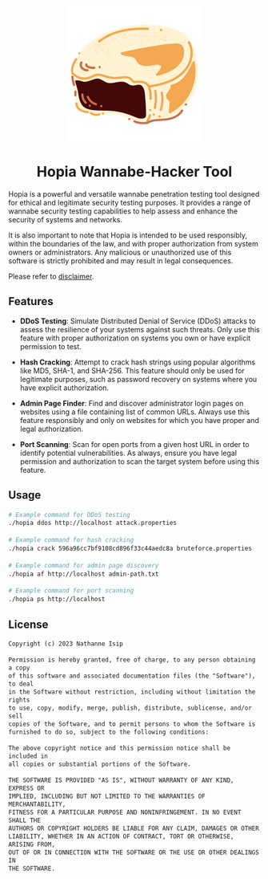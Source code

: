 <center>
    <img src="docs/src/assets/hopia.png" width="270px" />
    <p align="center">
        <h1>Hopia Wannabe-Hacker Tool</h1>
    </p>
</center>

Hopia is a powerful and versatile wannabe penetration testing tool designed for ethical and legitimate security testing purposes. It provides a range of wannabe security testing capabilities to help assess and enhance the security of systems and networks.

It is also important to note that Hopia is intended to be used responsibly, within the boundaries of the law, and with proper authorization from system owners or administrators. Any malicious or unauthorized use of this software is strictly prohibited and may result in legal consequences.

Please refer to [disclaimer](DISCLAIMER.md).

## Features

- **DDoS Testing**: Simulate Distributed Denial of Service (DDoS) attacks to assess the resilience of your systems against such threats. Only use this feature with proper authorization on systems you own or have explicit permission to test.

- **Hash Cracking**: Attempt to crack hash strings using popular algorithms like MD5, SHA-1, and SHA-256. This feature should only be used for legitimate purposes, such as password recovery on systems where you have explicit authorization.

- **Admin Page Finder**: Find and discover administrator login pages on websites using a file containing list of common URLs. Always use this feature responsibly and only on websites for which you have proper and legal authorization.

- **Port Scanning**: Scan for open ports from a given host URL in order to identify potential vulnerabilities. As always, ensure you have legal permission and authorization to scan the target system before using this feature.

## Usage

```bash
# Example command for DDoS testing
./hopia ddos http://localhost attack.properties

# Example command for hash cracking
./hopia crack 596a96cc7bf9108cd896f33c44aedc8a bruteforce.properties

# Example command for admin page discovery
./hopia af http://localhost admin-path.txt

# Example command for port scanning
./hopia ps http://localhost
```

## License

```
Copyright (c) 2023 Nathanne Isip

Permission is hereby granted, free of charge, to any person obtaining a copy
of this software and associated documentation files (the "Software"), to deal
in the Software without restriction, including without limitation the rights
to use, copy, modify, merge, publish, distribute, sublicense, and/or sell
copies of the Software, and to permit persons to whom the Software is
furnished to do so, subject to the following conditions:

The above copyright notice and this permission notice shall be included in
all copies or substantial portions of the Software.

THE SOFTWARE IS PROVIDED "AS IS", WITHOUT WARRANTY OF ANY KIND, EXPRESS OR
IMPLIED, INCLUDING BUT NOT LIMITED TO THE WARRANTIES OF MERCHANTABILITY,
FITNESS FOR A PARTICULAR PURPOSE AND NONINFRINGEMENT. IN NO EVENT SHALL THE
AUTHORS OR COPYRIGHT HOLDERS BE LIABLE FOR ANY CLAIM, DAMAGES OR OTHER
LIABILITY, WHETHER IN AN ACTION OF CONTRACT, TORT OR OTHERWISE, ARISING FROM,
OUT OF OR IN CONNECTION WITH THE SOFTWARE OR THE USE OR OTHER DEALINGS IN
THE SOFTWARE.
```